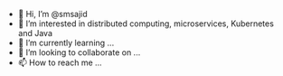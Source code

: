 - 👋 Hi, I’m @smsajid
- 👀 I’m interested in distributed computing, microservices, Kubernetes and Java
- 🌱 I’m currently learning ...
- 💞️ I’m looking to collaborate on ...
- 📫 How to reach me ...

<!---
smsajid/smsajid is a ✨ special ✨ repository because its `README.md` (this file) appears on your GitHub profile.
You can click the Preview link to take a look at your changes.
--->
